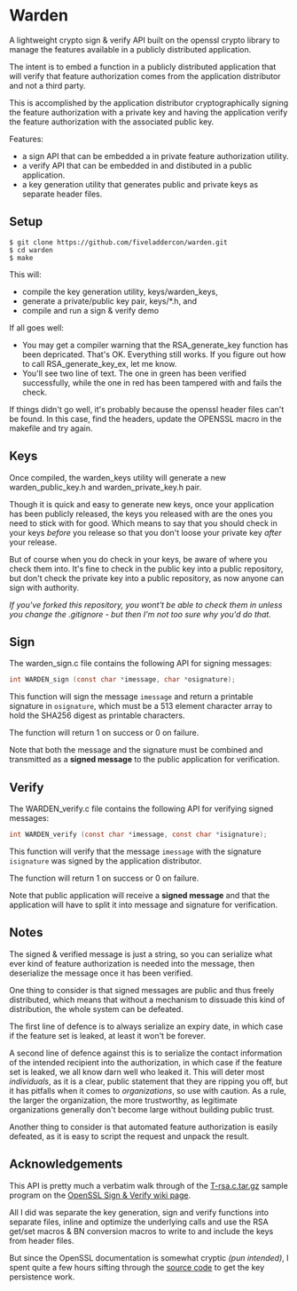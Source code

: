 Warden
======

A lightweight crypto sign & verify API built on the openssl crypto library to 
manage the features available in a publicly distributed application.

The intent is to embed a function in a publicly distributed application that will
verify that feature authorization comes from the application distributor and 
not a third party.

This is accomplished by the application distributor cryptographically signing 
the feature authorization with a private key and having the application verify 
the feature authorization with the associated public key.


Features:

- a sign API that can be embedded a in private feature authorization utility.
- a verify API that can be embedded in and distibuted in a public application.
- a key generation utility that generates public and private keys as separate
  header files.


Setup
-----

```
$ git clone https://github.com/fiveladdercon/warden.git
$ cd warden
$ make
```

This will:
- compile the key generation utility, keys/warden_keys, 
- generate a private/public key pair, keys/*.h, and
- compile and run a sign & verify demo

If all goes well:
- You may get a compiler warning that the RSA_generate_key function has been 
  depricated.  That's OK.  Everything still works.  If you figure out how to
  call RSA_generate_key_ex, let me know.
- You'll see two line of text.  The one in green has been verified successfully,
  while the one in red has been tampered with and fails the check.

If things didn't go well, it's probably because the openssl header files can't
be found.  In this case, find the headers, update the OPENSSL macro in the
makefile and try again. 


Keys
----

Once compiled, the warden_keys utility will generate a new warden_public_key.h 
and warden_private_key.h pair.

Though it is quick and easy to generate new keys, once your application has been
publicly released, the keys you released with are the ones you need to stick
with for good.  Which means to say that you should check in your keys *before* 
you release so that you don't loose your private key *after* your release.

But of course when you do check in your keys, be aware of where you check them
into.  It's fine to check in the public key into a public repository, but 
don't check the private key into a public repository, as now anyone can sign
with authority.

*If you've forked this repository, you wont't be able to check them in unless 
you change the .gitignore - but then I'm not too sure why you'd do that.*


Sign
----

The warden_sign.c file contains the following API for signing messages:

```c
int WARDEN_sign (const char *imessage, char *osignature);
```

This function will sign the message `imessage` and return a printable signature 
in `osignature`, which must be a 513 element character array to hold the SHA256
digest as printable characters.

The function will return 1 on success or 0 on failure.

Note that both the message and the signature must be combined and transmitted as
a **signed message** to the public application for verification.


Verify
------

The WARDEN_verify.c file contains the following API for verifying signed
messages:

```c
int WARDEN_verify (const char *imessage, const char *isignature);
```

This function will verify that the message `imessage` with the signature 
`isignature` was signed by the application distributor.

The function will return 1 on success or 0 on failure.

Note that public application will receive a **signed message** and that the 
application will have to split it into message and signature for verification.


Notes
-----

The signed & verified message is just a string, so you can serialize what ever 
kind of feature authorization is needed into the message, then deserialize the
message once it has been verified.

One thing to consider is that signed messages are public and thus freely 
distributed, which means that without a mechanism to dissuade this kind of 
distribution, the whole system can be defeated.

The first line of defence is to always serialize an expiry date, in which case 
if the feature set is leaked, at least it won't be forever.

A second line of defence against this is to serialize the contact information of 
the intended recipient into the authorization, in which case if the feature set 
is leaked, we all know darn well who leaked it.  This will deter most *individuals*, 
as it is a clear, public statement that they are ripping you off, but it has
pitfalls when it comes to *organizations*, so use with caution.  As a rule,
the larger the organization, the more trustworthy, as legitimate organizations 
generally don't become large without building public trust.

Another thing to consider is that automated feature authorization is easily
defeated, as it is easy to script the request and unpack the result.


Acknowledgements
----------------

This API is pretty much a verbatim walk through of the [T-rsa.c.tar.gz][1]
sample program on the [OpenSSL Sign & Verify wiki page][2].

All I did was separate the key generation, sign and verify functions into separate
files, inline and optimize the underlying calls and use the RSA get/set macros &
BN conversion macros to write to and include the keys from header files.

But since the OpenSSL documentation is somewhat cryptic *(pun intended)*, I 
spent quite a few hours sifting through the [source code][3] to get the key 
persistence work.

[1]: https://wiki.openssl.org/images/e/eb/T-rsa.c.tar.gz
[2]: https://wiki.openssl.org/index.php/EVP_Signing_and_Verifying
[3]: https://github.com/openssl/openssl